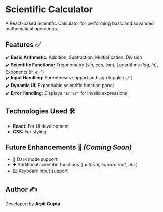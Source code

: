 # Scientific Calculator  
A React-based Scientific Calculator for performing basic and advanced mathematical operations.  

## Features ✅  

✔️ **Basic Arithmetic:** Addition, Subtraction, Multiplication, Division  
✔️ **Scientific Functions:** Trigonometry (*sin, cos, tan*), Logarithms (*log, ln*), Exponents (*π, e, ^*)  
✔️ **Input Handling:** Parentheses support and sign toggle (*+/-*)  
✔️ **Dynamic UI:** Expandable scientific function panel  
✔️ **Error Handling:** Displays `"Error"` for invalid expressions  

## Technologies Used 🛠️  

- **React:** For UI development  
- **CSS:** For styling  

## Future Enhancements 🚀 *(Coming Soon)*  

- 🌙 Dark mode support  
- ➕ Additional scientific functions (*factorial, square root, etc.*)  
- ⌨️ Keyboard input support  

## Author ✍️  

Developed by **Arpit Gupta**  
